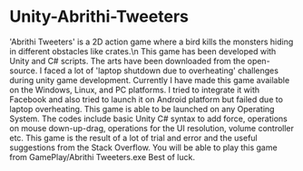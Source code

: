 # Unity-Abrithi-Tweeters
'Abrithi Tweeters' is a 2D action game where a bird kills the monsters hiding in different obstacles like crates.\n
This game has been developed with Unity and C# scripts. The arts have been downloaded from the open-source. I faced a lot of 'laptop shutdown due to overheating' challenges during unity game development.
Currently I have made this game available on the Windows, Linux, and PC platforms. I tried to integrate it with Facebook and also tried to launch it on Android platform but failed due to laptop overheating. This game is able to be launched on any Operating System. 
The codes include basic Unity C# syntax to add force, operations on mouse down-up-drag, operations for the UI resolution, volume controller etc.
This game is the result of a lot of trial and error and the useful suggestions from the Stack Overflow. 
You will be able to play this game from GamePlay/Abrithi Tweeters.exe
Best of luck.
